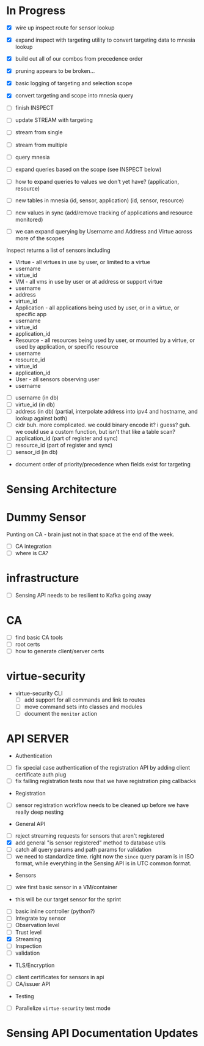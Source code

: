 # In Progress
 
 - [x] wire up inspect route for sensor lookup
  
 - [x] expand inspect with targeting utility to convert targeting data to mnesia lookup
  - [x] build out all of our combos from precedence order
 - [x] pruning appears to be broken...
 - [x] basic logging of targeting and selection scope
 - [x] convert targeting and scope into mnesia query
 - [ ] finish INSPECT
 - [ ] update STREAM with targeting
  - [ ] stream from single
  - [ ] stream from multiple
 - [ ] query mnesia
 - [ ] expand queries based on the scope (see INSPECT below)
 - [ ] how to expand queries to values we don't yet have? (application, resource)
  - [ ] new tables in mnesia (id, sensor, application) (id, sensor, resource)
 - [ ] new values in sync (add/remove tracking of applications and resource monitored)
 - [ ] we can expand querying by Username and Address and Virtue across more of the scopes
 
Inspect returns a list of sensors including
 - Virtue - all virtues in use by user, or limited to a virtue
  - username
  - virtue_id
 - VM - all vms in use by user or at address or support virtue
  - username
  - address
  - virtue_id
 - Application - all applications being used by user, or in a virtue, or specific app
  - username
  - virtue_id
  - application_id
 - Resource - all resources being used by user, or mounted by a virtue, or used by application, or specific resource
  - username
  - resource_id
  - virtue_id
  - application_id
 - User - all sensors observing user
  - username
  
 - [ ] username (in db)
 - [ ] virtue_id (in db)
 - [ ] address (in db) (partial, interpolate address into ipv4 and hostname, and lookup against both)
 - [ ] cidr buh. more complicated. we could binary encode it? i guess? guh. we could use a custom function, but isn't that like a table scan?
 - [ ] application_id (part of register and sync)
 - [ ] resource_id (part of register and sync)
 - [ ] sensor_id (in db)
 
 - document order of priority/precedence when fields exist for targeting
 
# Sensing Architecture


# Dummy Sensor


Punting on CA - brain just not in that space at the end of the week.

 - [ ] CA integration
 - [ ] where is CA?
 
# infrastructure

 - [ ] Sensing API needs to be resilient to Kafka going away

# CA
 
 - [ ] find basic CA tools
 - [ ] root certs
 - [ ] how to generate client/server certs
  
# virtue-security


- virtue-security CLI
  - [ ] add support for all commands and link to routes
  - [ ] move command sets into classes and modules
  - [ ] document the `monitor` action
  
# API SERVER

 - Authentication
  - [ ] fix special case authentication of the registration API by adding client certificate auth plug
  - [ ] fix failing registration tests now that we have registration ping callbacks
 - Registration
  - [ ] sensor registration workflow needs to be cleaned up before we have really deep nesting
 - General API
  - [ ] reject streaming requests for sensors that aren't registered
  - [x] add general "is sensor registered" method to database utils
  - [ ] catch all query params and path params for validation
   - [ ] we need to standardize time. right now the `since` query param is in ISO format, while everything in the Sensing
         API is in UTC common format.
 - Sensors
  - [ ] wire first basic sensor in a VM/container
   - this will be our target sensor for the sprint
   - [ ] basic inline controller (python?)
  - [ ] Integrate toy sensor
   - [ ] Observation level
   - [ ] Trust level
   - [x] Streaming
   - [ ] Inspection
   - [ ] validation
 - TLS/Encryption
  - [ ] client certificates for sensors in api
  - [ ] CA/issuer API
 - Testing
  - [ ] Parallelize `virtue-security` test mode
 
# Sensing API Documentation Updates

